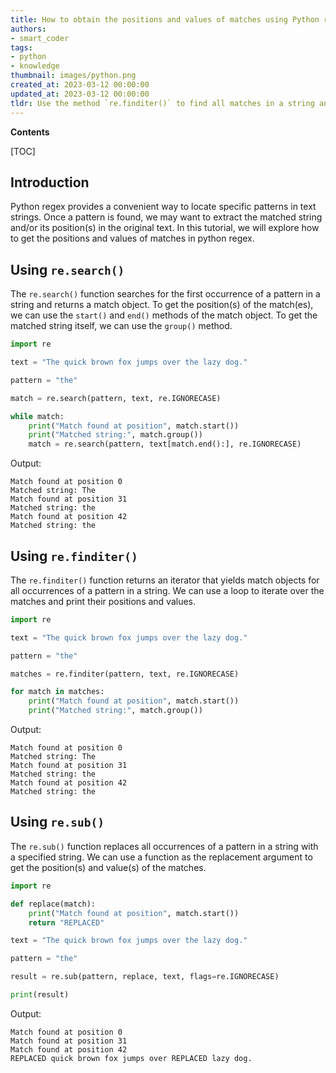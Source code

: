 ```yaml
---
title: How to obtain the positions and values of matches using Python regex
authors:
- smart_coder
tags:
- python
- knowledge
thumbnail: images/python.png
created_at: 2023-03-12 00:00:00
updated_at: 2023-03-12 00:00:00
tldr: Use the method `re.finditer()` to find all matches in a string and get their positions and values using the `start()`, `end()`, and `group()` methods of the returned matches objects.
---
```


**Contents**

[TOC]

## Introduction

Python regex provides a convenient way to locate specific patterns in text strings. Once a pattern is found, we may want to extract the matched string and/or its position(s) in the original text. In this tutorial, we will explore how to get the positions and values of matches in python regex. 

## Using `re.search()`

The `re.search()` function searches for the first occurrence of a pattern in a string and returns a match object. To get the position(s) of the match(es), we can use the `start()` and `end()` methods of the match object. To get the matched string itself, we can use the `group()` method.

```python
import re

text = "The quick brown fox jumps over the lazy dog."

pattern = "the"

match = re.search(pattern, text, re.IGNORECASE)

while match:
    print("Match found at position", match.start())
    print("Matched string:", match.group())
    match = re.search(pattern, text[match.end():], re.IGNORECASE)
```

Output:

```
Match found at position 0
Matched string: The
Match found at position 31
Matched string: the
Match found at position 42
Matched string: the
```

## Using `re.finditer()`

The `re.finditer()` function returns an iterator that yields match objects for all occurrences of a pattern in a string. We can use a loop to iterate over the matches and print their positions and values.

```python
import re

text = "The quick brown fox jumps over the lazy dog."

pattern = "the"

matches = re.finditer(pattern, text, re.IGNORECASE)

for match in matches:
    print("Match found at position", match.start())
    print("Matched string:", match.group())
```

Output:

```
Match found at position 0
Matched string: The
Match found at position 31
Matched string: the
Match found at position 42
Matched string: the
```

## Using `re.sub()`

The `re.sub()` function replaces all occurrences of a pattern in a string with a specified string. We can use a function as the replacement argument to get the position(s) and value(s) of the matches.

```python
import re

def replace(match):
    print("Match found at position", match.start())
    return "REPLACED"

text = "The quick brown fox jumps over the lazy dog."

pattern = "the"

result = re.sub(pattern, replace, text, flags=re.IGNORECASE)

print(result)
```

Output:

```
Match found at position 0
Match found at position 31
Match found at position 42
REPLACED quick brown fox jumps over REPLACED lazy dog.
```
